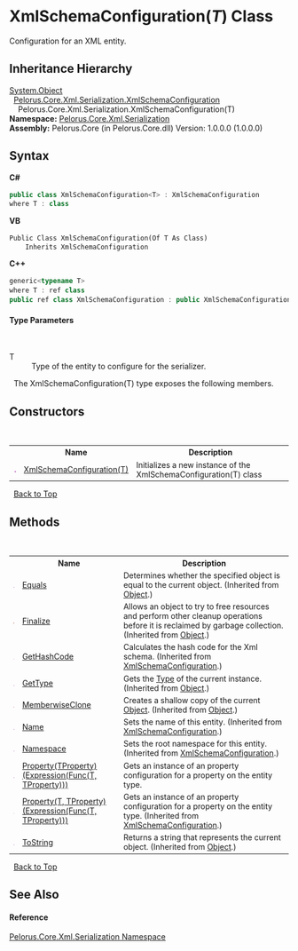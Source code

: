 # XmlSchemaConfiguration(*T*) Class
 

Configuration for an XML entity.


## Inheritance Hierarchy
<a href="http://msdn2.microsoft.com/en-us/library/e5kfa45b" target="_blank">System.Object</a><br />&nbsp;&nbsp;<a href="4EE6CF69">Pelorus.Core.Xml.Serialization.XmlSchemaConfiguration</a><br />&nbsp;&nbsp;&nbsp;&nbsp;Pelorus.Core.Xml.Serialization.XmlSchemaConfiguration(T)<br />
**Namespace:**&nbsp;<a href="9052B9D6">Pelorus.Core.Xml.Serialization</a><br />**Assembly:**&nbsp;Pelorus.Core (in Pelorus.Core.dll) Version: 1.0.0.0 (1.0.0.0)

## Syntax

**C#**<br />
``` C#
public class XmlSchemaConfiguration<T> : XmlSchemaConfiguration
where T : class

```

**VB**<br />
``` VB
Public Class XmlSchemaConfiguration(Of T As Class)
	Inherits XmlSchemaConfiguration
```

**C++**<br />
``` C++
generic<typename T>
where T : ref class
public ref class XmlSchemaConfiguration : public XmlSchemaConfiguration
```


#### Type Parameters
&nbsp;<dl><dt>T</dt><dd>Type of the entity to configure for the serializer.</dd></dl>&nbsp;
The XmlSchemaConfiguration(T) type exposes the following members.


## Constructors
&nbsp;<table><tr><th></th><th>Name</th><th>Description</th></tr><tr><td>![Public method](media/pubmethod.gif "Public method")</td><td><a href="3859C2AD">XmlSchemaConfiguration(T)</a></td><td>
Initializes a new instance of the XmlSchemaConfiguration(T) class</td></tr></table>&nbsp;
<a href="#xmlschemaconfiguration(*t*)-class">Back to Top</a>

## Methods
&nbsp;<table><tr><th></th><th>Name</th><th>Description</th></tr><tr><td>![Public method](media/pubmethod.gif "Public method")</td><td><a href="http://msdn2.microsoft.com/en-us/library/bsc2ak47" target="_blank">Equals</a></td><td>
Determines whether the specified object is equal to the current object.
 (Inherited from <a href="http://msdn2.microsoft.com/en-us/library/e5kfa45b" target="_blank">Object</a>.)</td></tr><tr><td>![Protected method](media/protmethod.gif "Protected method")</td><td><a href="http://msdn2.microsoft.com/en-us/library/4k87zsw7" target="_blank">Finalize</a></td><td>
Allows an object to try to free resources and perform other cleanup operations before it is reclaimed by garbage collection.
 (Inherited from <a href="http://msdn2.microsoft.com/en-us/library/e5kfa45b" target="_blank">Object</a>.)</td></tr><tr><td>![Public method](media/pubmethod.gif "Public method")</td><td><a href="D833FCEA">GetHashCode</a></td><td>
Calculates the hash code for the Xml schema.
 (Inherited from <a href="4EE6CF69">XmlSchemaConfiguration</a>.)</td></tr><tr><td>![Public method](media/pubmethod.gif "Public method")</td><td><a href="http://msdn2.microsoft.com/en-us/library/dfwy45w9" target="_blank">GetType</a></td><td>
Gets the <a href="http://msdn2.microsoft.com/en-us/library/42892f65" target="_blank">Type</a> of the current instance.
 (Inherited from <a href="http://msdn2.microsoft.com/en-us/library/e5kfa45b" target="_blank">Object</a>.)</td></tr><tr><td>![Protected method](media/protmethod.gif "Protected method")</td><td><a href="http://msdn2.microsoft.com/en-us/library/57ctke0a" target="_blank">MemberwiseClone</a></td><td>
Creates a shallow copy of the current <a href="http://msdn2.microsoft.com/en-us/library/e5kfa45b" target="_blank">Object</a>.
 (Inherited from <a href="http://msdn2.microsoft.com/en-us/library/e5kfa45b" target="_blank">Object</a>.)</td></tr><tr><td>![Public method](media/pubmethod.gif "Public method")</td><td><a href="72B61131">Name</a></td><td>
Sets the name of this entity.
 (Inherited from <a href="4EE6CF69">XmlSchemaConfiguration</a>.)</td></tr><tr><td>![Public method](media/pubmethod.gif "Public method")</td><td><a href="816F194F">Namespace</a></td><td>
Sets the root namespace for this entity.
 (Inherited from <a href="4EE6CF69">XmlSchemaConfiguration</a>.)</td></tr><tr><td>![Public method](media/pubmethod.gif "Public method")</td><td><a href="A64E46B3">Property(TProperty)(Expression(Func(T, TProperty)))</a></td><td>
Gets an instance of an property configuration for a property on the entity type.</td></tr><tr><td>![Public method](media/pubmethod.gif "Public method")</td><td><a href="C6F0BFCE">Property(T, TProperty)(Expression(Func(T, TProperty)))</a></td><td>
Gets an instance of an property configuration for a property on the entity type.
 (Inherited from <a href="4EE6CF69">XmlSchemaConfiguration</a>.)</td></tr><tr><td>![Public method](media/pubmethod.gif "Public method")</td><td><a href="http://msdn2.microsoft.com/en-us/library/7bxwbwt2" target="_blank">ToString</a></td><td>
Returns a string that represents the current object.
 (Inherited from <a href="http://msdn2.microsoft.com/en-us/library/e5kfa45b" target="_blank">Object</a>.)</td></tr></table>&nbsp;
<a href="#xmlschemaconfiguration(*t*)-class">Back to Top</a>

## See Also


#### Reference
<a href="9052B9D6">Pelorus.Core.Xml.Serialization Namespace</a><br />